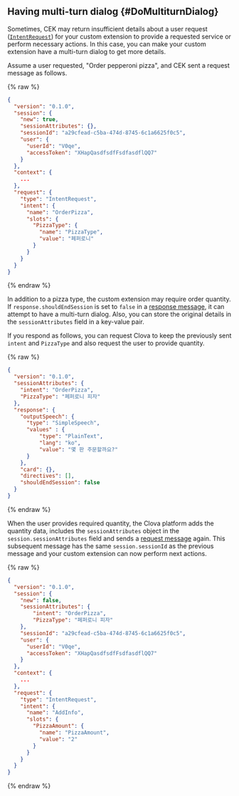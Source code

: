 ## Having multi-turn dialog {#DoMultiturnDialog}

Sometimes, CEK may return insufficient details about a user request ([`IntentRequest`](/CEK/Guides/Build_Custom_Extension.md#HandleIntentRequest)) for your custom extension to provide a requested service or perform necessary actions. In this case, you can make your custom extension have a multi-turn dialog to get more details.

Assume a user requested, "Order pepperoni pizza", and CEK sent a request message as follows.

{% raw %}
```json
{
  "version": "0.1.0",
  "session": {
    "new": true,
    "sessionAttributes": {},
    "sessionId": "a29cfead-c5ba-474d-8745-6c1a6625f0c5",
    "user": {
      "userId": "V0qe",
      "accessToken": "XHapQasdfsdfFsdfasdflQQ7"
    }
  },
  "context": {
    ...
  },
  "request": {
    "type": "IntentRequest",
    "intent": {
      "name": "OrderPizza",
      "slots": {
        "PizzaType": {
          "name": "PizzaType",
          "value": "페퍼로니"
        }
      }
    }
  }
}
```
{% endraw %}

In addition to a pizza type, the custom extension may require order quantity. If `response.shouldEndSession` is set to `false` in a [response message](/CEK/References/CEK_API.md#CustomExtResponseMessage), it can attempt to have a multi-turn dialog. Also, you can store the original details in the `sessionAttributes` field in a key-value pair.

If you respond as follows, you can request Clova to keep the previously sent `intent` and `PizzaType` and also request the user to provide quantity.

{% raw %}
```json
{
  "version": "0.1.0",
  "sessionAttributes": {
    "intent": "OrderPizza",
    "PizzaType": "페퍼로니 피자"
  },
  "response": {
    "outputSpeech": {
      "type": "SimpleSpeech",
      "values" : {
          "type": "PlainText",
          "lang": "ko",
          "value": "몇 판 주문할까요?"
      }
    },
    "card": {},
    "directives": [],
    "shouldEndSession": false
  }
}
```
{% endraw %}

When the user provides required quantity, the Clova platform adds the quantity data, includes the `sessionAttributes` object in the `session.sessionAttributes` field and sends a [request message](/CEK/References/CEK_API.md#CustomExtRequestMessage) again. This subsequent message has the same `session.sessionId` as the previous message and your custom extension can now perform next actions.

{% raw %}
```json
{
  "version": "0.1.0",
  "session": {
    "new": false,
    "sessionAttributes": {
        "intent": "OrderPizza",
        "PizzaType": "페퍼로니 피자"
    },
    "sessionId": "a29cfead-c5ba-474d-8745-6c1a6625f0c5",
    "user": {
      "userId": "V0qe",
      "accessToken": "XHapQasdfsdfFsdfasdflQQ7"
    }
  },
  "context": {
    ...
  },
  "request": {
    "type": "IntentRequest",
    "intent": {
      "name": "AddInfo",
      "slots": {
        "PizzaAmount": {
          "name": "PizzaAmount",
          "value": "2"
        }
      }
    }
  }
}
```
{% endraw %}